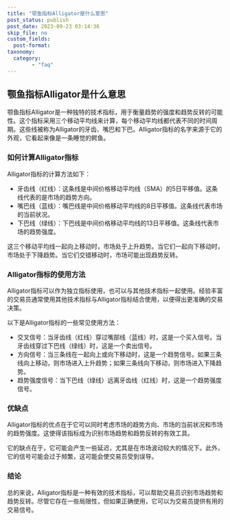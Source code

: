 ```yaml
---
title: "颚鱼指标Alligator是什么意思"
post_status: publish
post_date: 2023-09-23 03:14:36
skip_file: no
custom_fields: 
  post-format: 
taxonomy:
  category:
        - "faq"
---
```


## 颚鱼指标Alligator是什么意思

颚鱼指标Alligator是一种独特的技术指标，用于衡量趋势的强度和趋势反转的可能性。这个指标采用三个移动平均线来计算，每个移动平均线都代表不同的时间周期。这些线被称为Alligator的牙齿、嘴巴和下巴。Alligator指标的名字来源于它的外观，它看起来像是一条睡觉的鳄鱼。

### 如何计算Alligator指标

Alligator指标的计算方法如下：

- 牙齿线（红线）：这条线是中间价格移动平均线（SMA）的5日平移值。这条线代表的是市场的趋势方向。
- 嘴巴线（蓝线）：嘴巴线是中间价格移动平均线的8日平移值。这条线代表市场的当前状况。
- 下巴线（绿线）：下巴线是中间价格移动平均线的13日平移值。这条线代表市场的趋势强度。

这三个移动平均线一起向上移动时，市场处于上升趋势。当它们一起向下移动时，市场处于下降趋势。当它们交错移动时，市场可能出现趋势反转。

### Alligator指标的使用方法

Alligator指标可以作为独立指标使用，也可以与其他技术指标一起使用。经验丰富的交易员通常使用其他技术指标与Alligator指标结合使用，以便得出更准确的交易决策。

以下是Alligator指标的一些常见使用方法：

- 交叉信号：当牙齿线（红线）穿过嘴部线（蓝线）时，这是一个买入信号。当牙齿线穿过下巴线（绿线）时，这是一个卖出信号。
- 方向信号：当三条线在一起向上或向下移动时，这是一个趋势信号。如果三条线向上移动，则市场进入上升趋势；如果三条线向下移动，则市场进入下降趋势。
- 趋势强度信号：当下巴线（绿线）远离牙齿线（红线）时，这是一个趋势强度信号。

### 优缺点

Alligator指标的优点在于它可以同时考虑市场的趋势方向、市场的当前状况和市场的趋势强度。这使得该指标成为识别市场趋势和趋势反转的有效工具。

它的缺点在于，它可能会产生一些延迟，尤其是在市场波动较大的情况下。此外，它的信号可能会过于频繁，这可能会使交易员受到误导。

### 结论

总的来说，Alligator指标是一种有效的技术指标，可以帮助交易员识别市场趋势和趋势反转。尽管它存在一些局限性，但如果正确使用，它可以为交易员提供有用的交易信号。
